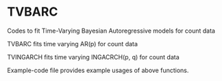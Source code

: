 # TVBARC
Codes to fit Time-Varying Bayesian Autoregressive models for count data

TVBARC fits time varying AR(p) for count data

TVINGARCH fits time varying INGACRCH(p, q) for count data

Example-code file provides example usages of above functions.
